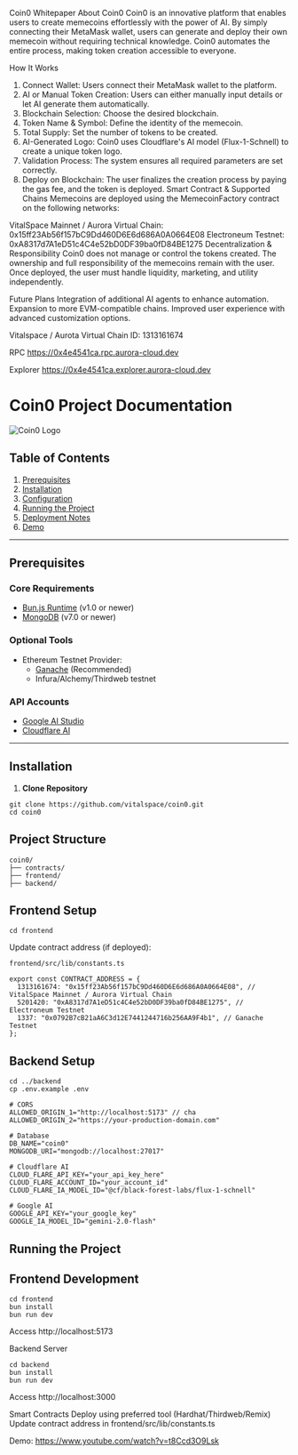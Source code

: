 Coin0 Whitepaper
About Coin0
Coin0 is an innovative platform that enables users to create memecoins effortlessly with the power of AI. By simply connecting their MetaMask wallet, users can generate and deploy their own memecoin without requiring technical knowledge. Coin0 automates the entire process, making token creation accessible to everyone.

How It Works
1. Connect Wallet: Users connect their MetaMask wallet to the platform.
2. AI or Manual Token Creation: Users can either manually input details or let AI generate them automatically.
3. Blockchain Selection: Choose the desired blockchain.
4. Token Name & Symbol: Define the identity of the memecoin.
5. Total Supply: Set the number of tokens to be created.
6. AI-Generated Logo: Coin0 uses Cloudflare's AI model (Flux-1-Schnell) to create a unique token logo.
7. Validation Process: The system ensures all required parameters are set correctly.
8. Deploy on Blockchain: The user finalizes the creation process by paying the gas fee, and the token is deployed.
Smart Contract & Supported Chains
Memecoins are deployed using the MemecoinFactory contract on the following networks:

VitalSpace Mainnet / Aurora Virtual Chain: 0x15ff23Ab56f157bC9Dd460D6E6d686A0A0664E08
Electroneum Testnet: 0xA8317d7A1eD51c4C4e52bD0DF39ba0fD84BE1275
Decentralization & Responsibility
Coin0 does not manage or control the tokens created. The ownership and full responsibility of the memecoins remain with the user. Once deployed, the user must handle liquidity, marketing, and utility independently.

Future Plans
Integration of additional AI agents to enhance automation.
Expansion to more EVM-compatible chains.
Improved user experience with advanced customization options.

Vitalspace / Aurota Virtual Chain ID: 1313161674

RPC https://0x4e4541ca.rpc.aurora-cloud.dev

Explorer https://0x4e4541ca.explorer.aurora-cloud.dev


# Coin0 Project Documentation

![Coin0 Logo](https://via.placeholder.com/100x30?text=Coin0+Logo) <!-- Add actual logo URL if available -->

## Table of Contents
1. [Prerequisites](#prerequisites)
2. [Installation](#installation)
3. [Configuration](#configuration)
4. [Running the Project](#running-the-project)
5. [Deployment Notes](#deployment-notes)
6. [Demo](#demo)

---

## Prerequisites

### Core Requirements
- [Bun.js Runtime](https://bun.sh) (v1.0 or newer)
- [MongoDB](https://www.mongodb.com) (v7.0 or newer)

### Optional Tools
- Ethereum Testnet Provider:
  - [Ganache](https://trufflesuite.com/ganache/) (Recommended)
  - Infura/Alchemy/Thirdweb testnet

### API Accounts
- [Google AI Studio](https://ai.google.dev)
- [Cloudflare AI](https://cloudflare.com/ai)

---

## Installation

1. **Clone Repository**
```
git clone https://github.com/vitalspace/coin0.git
cd coin0
```

## Project Structure
```
coin0/
├── contracts/
├── frontend/
├── backend/
```
## Frontend Setup
```
cd frontend
```

Update contract address (if deployed):
```
frontend/src/lib/constants.ts

export const CONTRACT_ADDRESS = {
  1313161674: "0x15ff23Ab56f157bC9Dd460D6E6d686A0A0664E08", // VitalSpace Mainnet / Aurora Virtual Chain
  5201420: "0xA8317d7A1eD51c4C4e52bD0DF39ba0fD84BE1275", // Electroneum Testnet
  1337: "0x0792B7cB21aA6C3d12E7441244716b256AA9F4b1", // Ganache Testnet
};
```

## Backend Setup
```
cd ../backend
cp .env.example .env
```

```code
# CORS
ALLOWED_ORIGIN_1="http://localhost:5173" // cha
ALLOWED_ORIGIN_2="https://your-production-domain.com"

# Database
DB_NAME="coin0"
MONGODB_URI="mongodb://localhost:27017"

# Cloudflare AI
CLOUD_FLARE_API_KEY="your_api_key_here"
CLOUD_FLARE_ACCOUNT_ID="your_account_id"
CLOUD_FLARE_IA_MODEL_ID="@cf/black-forest-labs/flux-1-schnell"

# Google AI
GOOGLE_API_KEY="your_google_key"
GOOGLE_IA_MODEL_ID="gemini-2.0-flash"
```
## Running the Project

## Frontend Development
```
cd frontend
bun install
bun run dev
```
Access http://localhost:5173

Backend Server
```
cd backend
bun install
bun run dev
```
Access http://localhost:3000

Smart Contracts
Deploy using preferred tool (Hardhat/Thirdweb/Remix)
Update contract address in frontend/src/lib/constants.ts

Demo: https://www.youtube.com/watch?v=t8Ccd3O9Lsk

```

